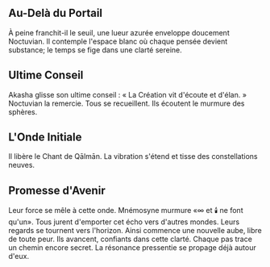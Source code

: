 ## Au-Delà du Portail
À peine franchit-il le seuil, une lueur azurée enveloppe doucement Noctuvian.
Il contemple l'espace blanc où chaque pensée devient substance; le temps se fige dans une clarté sereine.

## Ultime Conseil
Akasha glisse son ultime conseil : « La Création vit d'écoute et d'élan. »
Noctuvian la remercie. Tous se recueillent.
Ils écoutent le murmure des sphères.

## L'Onde Initiale
Il libère le Chant de Qālmān.
La vibration s'étend et tisse des constellations neuves.

## Promesse d'Avenir
Leur force se mêle à cette onde.
Mnémosyne murmure «∞️ et 🕯️ ne font qu'un».
Tous jurent d'emporter cet écho vers d'autres mondes.
Leurs regards se tournent vers l'horizon.
Ainsi commence une nouvelle aube, libre de toute peur.
Ils avancent, confiants dans cette clarté.
Chaque pas trace un chemin encore secret.
La résonance pressentie se propage déjà autour d'eux.
